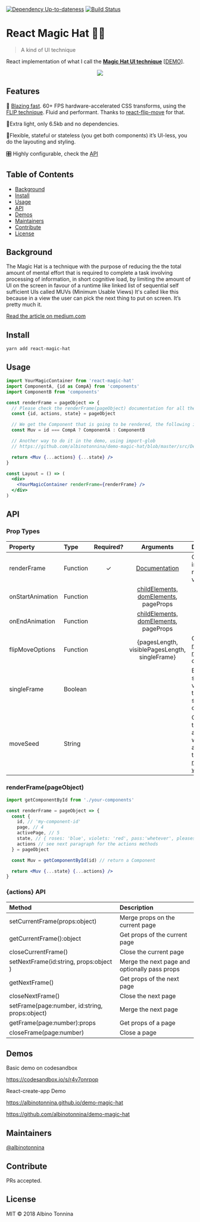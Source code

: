 [![Dependency Up-to-dateness][david-image]][david-url]
[![Build Status](https://travis-ci.org/albinotonnina/react-magic-hat.svg?branch=master)](https://travis-ci.org/albinotonnina/react-magic-hat)

# React Magic Hat 🎩✨

> A kind of UI technique

React implementation of what I call the [**Magic Hat UI technique**](https://medium.com/@albinotonnina/magic-hat-technique-408a3fa590bb) [[DEMO](https://albinotonnina.github.io/demo-magic-hat)].

<p align="center">
  <img src="https://albinotonnina.github.io/demo-magic-hat/demo.gif">
</p>

[david-image]: https://david-dm.org/albinotonnina/react-magic-hat.svg
[david-url]: https://david-dm.org/albinotonnina/react-magic-hat

## Features

🚀 [Blazing fast](https://twitter.com/acdlite/status/974390255393505280). 60+ FPS hardware-accelerated CSS transforms, using the [FLIP technique](https://aerotwist.com/blog/flip-your-animations/#the-general-approach). Fluid and performant. Thanks to [react-flip-move](https://github.com/joshwcomeau/react-flip-move) for that.

🎈Extra light, only 6.5kb and no dependencies.

🧘‍Flexible, stateful or stateless (you get both components) it’s UI-less, you do the layouting and styling.

🎛 Highly configurable, check the [API](#api)

## Table of Contents

* [Background](#background)
* [Install](#install)
* [Usage](#usage)
* [API](#api)
* [Demos](#demos)
* [Maintainers](#maintainers)
* [Contribute](#contribute)
* [License](#license)

## Background

The Magic Hat is a technique with the purpose of reducing the the total amount of mental effort that is required to complete a task involving processing of information, in short cognitive load, by limiting the amount of UI on the screen in favour of a runtime like linked list of sequential self sufficient UIs called MUVs (Minimum Usable Views)
It's called like this because in a view the user can pick the next thing to put on screen. It’s pretty much it.

[Read the article on medium.com](https://medium.com/@albinotonnina/magic-hat-technique-408a3fa590bb)

## Install

```
yarn add react-magic-hat
```

## Usage

```jsx
import YourMagicContainer from 'react-magic-hat'
import ComponentA, {id as CompA} from 'components'
import ComponentB from 'components'

const renderFrame = pageObject => {
  // Please check the renderFrame(pageObject) documentation for all the properties passed to the pageObject.
  const {id, actions, state} = pageObject

  // We get the Component that is going to be rendered, the following is probably the most naive way.
  const Muv = id === CompA ? ComponentA : ComponentB

  // Another way to do it in the demo, using import-glob
  // https://github.com/albinotonnina/demo-magic-hat/blob/master/src/Demo.js#L5-L21

  return <Muv {...actions} {...state} />
}

const Layout = () => (
  <div>
    <YourMagicContainer renderFrame={renderFrame} />
  </div>
)
```

## API

### Prop Types

| Property         | Type     | Required? |                                                                   Arguments                                                                    | Description                                                                                                                                            |
| :--------------- | :------- | :-------: | :--------------------------------------------------------------------------------------------------------------------------------------------: | :----------------------------------------------------------------------------------------------------------------------------------------------------- |
| renderFrame      | Function |     ✓     |                                                    [Documentation](#renderframepageobject)                                                     | Callback invoked when rendering the visible pages.                                                                                                     |
| onStartAnimation | Function |           | [childElements, domElements](https://github.com/joshwcomeau/react-flip-move/blob/master/documentation/api_reference.md#onstartall), pageProps  |                                                                                                                                                        |
| onEndAnimation   | Function |           | [childElements, domElements](https://github.com/joshwcomeau/react-flip-move/blob/master/documentation/api_reference.md#onfinishall), pageProps |                                                                                                                                                        |
| flipMoveOptions  | Function |           |                                                 {pagesLength, visiblePagesLength, singleFrame}                                                 | Override [react-flip-move](https://github.com/joshwcomeau/react-flip-move/blob/master/documentation/api_reference.md#api-reference) configuration.     |
| singleFrame      | Boolean  |           |                                                                                                                                                | By default show two views. Set this to `true` to show only one.                                                                                        |
| moveSeed         | String   |           |                                                                                                                                                | Change this to force animations, it will be appended to the view keys [read when we need this](https://github.com/joshwcomeau/react-flip-move#gotchas) |

### renderFrame(pageObject)

```jsx
import getComponentById from './your-components'

const renderFrame = pageObject => {
  const {
    id, // 'my-component-id'
    page, // 4
    activePage, // 5
    state, // { roses: 'blue', violets: 'red', pass:'whetever', pleases: 'you' }
    actions // see next paragraph for the actions methods
  } = pageObject

  const Muv = getComponentById(id) // return a Component

  return <Muv {...state} {...actions} />
}
```

### {actions} API

| Method                                         | Description                                   |
| :--------------------------------------------- | :-------------------------------------------- |
| setCurrentFrame(props:object)                  | Merge props on the current page               |
| getCurrentFrame():object                       | Get props of the current page                 |
| closeCurrentFrame()                            | Close the current page                        |
| setNextFrame(id:string, props:object )         | Merge the next page and optionally pass props |
| getNextFrame()                                 | Get props of the next page                    |
| closeNextFrame()                               | Close the next page                           |
| setFrame(page:number, id:string, props:object) | Merge the next page                           |
| getFrame(page:number):props                    | Get props of a page                           |
| closeFrame(page:number)                        | Close a page                                  |

## Demos

Basic demo on codesandbox

https://codesandbox.io/s/r4v7onrpop

React-create-app Demo

https://albinotonnina.github.io/demo-magic-hat

https://github.com/albinotonnina/demo-magic-hat

## Maintainers

[@albinotonnina](https://github.com/albinotonnina)

## Contribute

PRs accepted.

## License

MIT © 2018 Albino Tonnina
